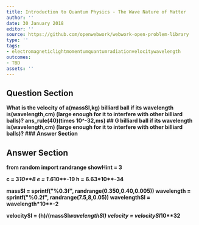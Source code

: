```yaml
---
title: Introduction to Quantum Physics - The Wave Nature of Matter
author: ''
date: 30 January 2018
editor: ''
source: https://github.com/openwebwork/webwork-open-problem-library
type: ''
tags:
- electromagneticlightmomentumquantumradiationvelocitywavelength
outcomes:
- TBD
assets: ''
---
```


## Question Section 

<b>
What is the velocity of a(massSI,kg)  billiard ball if its wavelength is(wavelength,cm) (large enough for it to interfere with other billiard balls)?
ans_rule(40)(times 10^-32,ms)
## G
 billiard ball if its wavelength is(wavelength,cm) (large enough for it to interfere with other billiard balls)?
### Answer Section


## Answer Section

from random import randrange
showHint = 3

c = 3*10**8
e = 1.6*10**-19
h = 6.63*10**-34

massSI = sprintf("%0.3f", randrange(0.350,0.40,0.005))
wavelength = sprintf("%0.2f", randrange(7.5,8,0.05))
wavelengthSI = wavelength*10**-2

velocitySI = (h)/(massSI*wavelengthSI)
velocity = velocitySI*10**32